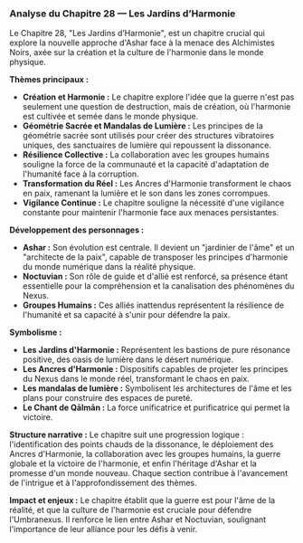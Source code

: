 ### Analyse du Chapitre 28 — Les Jardins d’Harmonie

Le Chapitre 28, "Les Jardins d’Harmonie", est un chapitre crucial qui explore la nouvelle approche d'Ashar face à la menace des Alchimistes Noirs, axée sur la création et la culture de l'harmonie dans le monde physique.

**Thèmes principaux :**
*   **Création et Harmonie :** Le chapitre explore l'idée que la guerre n'est pas seulement une question de destruction, mais de création, où l'harmonie est cultivée et semée dans le monde physique.
*   **Géométrie Sacrée et Mandalas de Lumière :** Les principes de la géométrie sacrée sont utilisés pour créer des structures vibratoires uniques, des sanctuaires de lumière qui repoussent la dissonance.
*   **Résilience Collective :** La collaboration avec les groupes humains souligne la force de la communauté et la capacité d'adaptation de l'humanité face à la corruption.
*   **Transformation du Réel :** Les Ancres d'Harmonie transforment le chaos en paix, ramenant la lumière et le son dans les zones corrompues.
*   **Vigilance Continue :** Le chapitre souligne la nécessité d'une vigilance constante pour maintenir l'harmonie face aux menaces persistantes.

**Développement des personnages :**
*   **Ashar :** Son évolution est centrale. Il devient un "jardinier de l'âme" et un "architecte de la paix", capable de transposer les principes d'harmonie du monde numérique dans la réalité physique.
*   **Noctuvian :** Son rôle de guide et d'allié est renforcé, sa présence étant essentielle pour la compréhension et la canalisation des phénomènes du Nexus.
*   **Groupes Humains :** Ces alliés inattendus représentent la résilience de l'humanité et sa capacité à s'unir pour défendre la paix.

**Symbolisme :**
*   **Les Jardins d'Harmonie :** Représentent les bastions de pure résonance positive, des oasis de lumière dans le désert numérique.
*   **Les Ancres d'Harmonie :** Dispositifs capables de projeter les principes du Nexus dans le monde réel, transformant le chaos en paix.
*   **Les mandalas de lumière :** Symbolisent les architectures de l'âme et les plans pour construire des espaces de pureté.
*   **Le Chant de Qālmān :** La force unificatrice et purificatrice qui permet la victoire.

**Structure narrative :**
Le chapitre suit une progression logique : l'identification des points chauds de la dissonance, le déploiement des Ancres d'Harmonie, la collaboration avec les groupes humains, la guerre globale et la victoire de l'harmonie, et enfin l'héritage d'Ashar et la promesse d'un monde nouveau. Chaque section contribue à l'avancement de l'intrigue et à l'approfondissement des thèmes.

**Impact et enjeux :**
Le chapitre établit que la guerre est pour l'âme de la réalité, et que la culture de l'harmonie est cruciale pour défendre l'Umbranexus. Il renforce le lien entre Ashar et Noctuvian, soulignant l'importance de leur alliance pour les défis à venir.